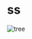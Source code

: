 # ss
![tree](ttps://www.google.com/url?sa=i&url=https%3A%2F%2Fwww.freepik.com%2Ffree-photos-vectors%2Ftree-art&psig=AOvVaw2dDsI39VylC6MUjyTUi6TS&ust=1692884365418000&source=images&cd=vfe&opi=89978449&ved=0CBAQjRxqFwoTCNCIg-zz8oADFQAAAAAdAAAAABAQ)
